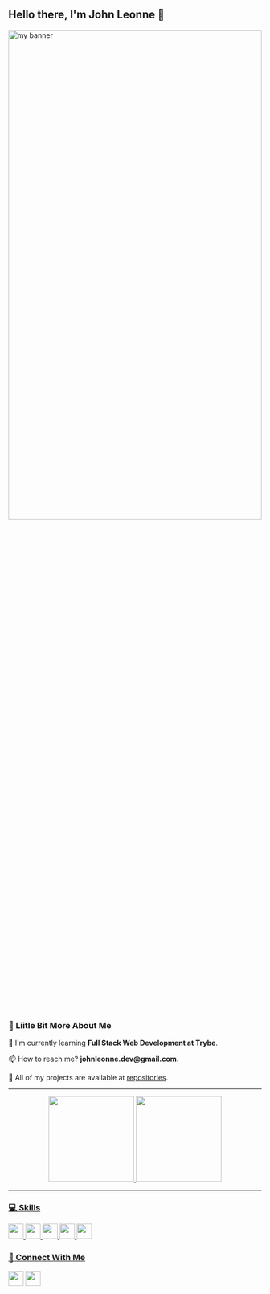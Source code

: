 <!--

[![Top Langs](https://github-readme-stats.vercel.app/api/top-langs/?username=johnleonne&count_private=true&layout=compact&theme=dark&show_icons=true)](https://github.com/johnleonne/github-readme-stats)


[![Top Langs](https://github-readme-stats.vercel.app/api/top-langs/?username=johnleonne&langs_count=8&theme=dark&show_icons=true)](https://github.com/johnleonne/github-readme-stats)


<div align = "center">
   <hr>
  
[![Top Langs](https://github-readme-stats.vercel.app/api/top-langs/?username=johnleonne&langs_count=8&theme=dark&show_icons=true)](https://github.com/johnleonne/github-readme-stats)
  
  [![Top Langs](https://github-readme-stats.vercel.app/api/top-langs/?username=johnleonne&count_private=true&layout=compact&theme=dark&show_icons=true)](https://github.com/johnleonne/github-readme-stats)
  
  [![Top Langs](https://github-readme-stats.vercel.app/api/top-langs/?username=anuraghazra&layout=compact)](https://github.com/anuraghazra/github-readme-stats)
  
  ![John Leonne's GitHub stats](https://github-readme-stats.vercel.app/api?username=johnleonne&count_private=true&theme=dark&show_icons=true&icon_color=ffff&hide=contribs,prs,issues)
  

</div>


<div align = "center">
    <hr>
  
      ![John Leonne's GitHub stats](https://github-readme-stats.vercel.app/api?username=johnleonne&theme=dark&show_icons=true&icon_color=ffff&count_private=true)
  
   <hr>

</div>



## 📊 Github Status


<p><img src="https://metrics.lecoq.io/johnleonne"><p>

<p><img src="https://github-readme-streak-stats.herokuapp.com/?user=johnleonne"><p>

  ![Metrics](https://metrics.lecoq.io/johnleonne?template=classic&followup=1&base=header%2C%20activity%2C%20community%2C%20repositories%2C%20metadata&base.indepth=false&base.hireable=false&followup=false&followup.sections=repositories&followup.indepth=false&followup.archived=true&config.timezone=America%2FManaus&count_private=true)
-->
  
  
<!--   O que vai para o perfil -->

## Hello there, I'm  John Leonne 👋

<img height="50%" width="100%" src="https://upload.wikimedia.org/wikipedia/commons/c/c2/Northern_Lights-banner1.jpg" alt="my banner">

### 💫 Liitle Bit More About Me
<p>🌱 I'm currently learning <b>Full Stack Web Development at Trybe</b>.</p>
<p>📫 How to reach me? <b>johnleonne.dev@gmail.com</b>.</p>
<p>🤖 All of my projects are available at  <a href="https://github.com/johnleonne?tab=repositories">repositories</a>.</p>

<div align = "center">
 
   <hr>
	
  <a href="https://github.com/johnleonne">
  <img height="170em" src="https://github-readme-stats.vercel.app/api?username=johnleonne&theme=dark&show_icons=true&icon_color=ffff&count_private=true"/>
  <img height="170em" src="https://github-readme-streak-stats.herokuapp.com?user=johnleonne&theme=dark"/>
  
   <hr>

</div>

### 💻 Skills
<p>
<img src="https://img.shields.io/badge/javascript-%23323330.svg?style=for-the-badge&logo=javascript&logoColor=%23F7DF1E" style="margin-bottom: 4px;" height="30px">
<img src="https://img.shields.io/badge/html5-%23E34F26.svg?style=for-the-badge&logo=html5&logoColor=white" style="margin-bottom: 4px;" height="30px">
<img src="https://img.shields.io/badge/css3-%231572B6.svg?style=for-the-badge&logo=css3&logoColor=white" style="margin-bottom: 4px;" height="30px">
<img src="https://img.shields.io/badge/react-%2320232a.svg?style=for-the-badge&logo=react&logoColor=%2361DAFB" style="margin-bottom: 4px;" height="30px">
<img src="https://img.shields.io/badge/git-%23F05033.svg?style=for-the-badge&logo=git&logoColor=white" style="margin-bottom: 4px;" height="30px">
</p>

### 👥 Connect With Me
	
<p>
<a href = "mailto:johnleonne.dev@gmail.com"><img src="https://img.shields.io/badge/Gmail-D14836?style=for-the-badge&logo=gmail&logoColor=white" target="_blank" style="margin-bottom: 4px;" height="30px" target="_blank"></a>
<a href="https://linkedin.com/in/johnleonne"><img src="https://img.shields.io/badge/linkedin-%230077B5.svg?style=for-the-badge&logo=linkedin&logoColor=white" style="margin-bottom: 4px;" height="30px" target="_blank"></a>
</p>
